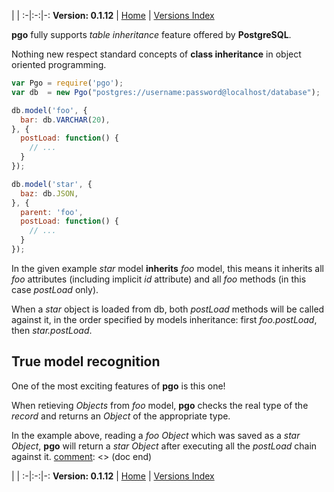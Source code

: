 
 | |
:-|:-:|-:
__Version: 0.1.12__ | [Home](Home.md) | [Versions Index](https://bitbucket.org/cicci/node-postgres-orm/src/master/doc/Index.md)

[comment]: <> (doc begin)
__pgo__ fully supports _table inheritance_ feature offered by __PostgreSQL__.

Nothing new respect standard concepts of __class inheritance__ in object oriented programming.

```javascript
var Pgo = require('pgo');
var db  = new Pgo("postgres://username:password@localhost/database");

db.model('foo', {
  bar: db.VARCHAR(20),
}, {
  postLoad: function() {
    // ...
  }
});

db.model('star', {
  baz: db.JSON,
}, {
  parent: 'foo',
  postLoad: function() {
    // ...
  }
});
```

In the given example _star_ model __inherits__ _foo_ model, this means it inherits all _foo_
attributes (including implicit _id_ attribute) and all _foo_ methods (in this case _postLoad_
only).

When a _star_ object is loaded from db, both _postLoad_ methods will be called against it, in
the order specified by models inheritance: first _foo.postLoad_, then _star.postLoad_.

## True model recognition

One of the most exciting features of __pgo__ is this one!

When retieving _Objects_ from _foo_ model, __pgo__ checks the real type of the _record_ and returns an _Object_ of the appropriate type.

In the example above, reading a _foo Object_ which was saved as a _star Object_, __pgo__ will return a _star Object_ after executing all the _postLoad_ chain against it.
[comment]: <> (doc end)

 | |
:-|:-:|-:
__Version: 0.1.12__ | [Home](Home.md) | [Versions Index](https://bitbucket.org/cicci/node-postgres-orm/src/master/doc/Index.md)
